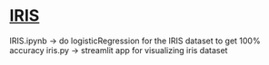 # <u>IRIS</u>
IRIS.ipynb -> do logisticRegression for the IRIS dataset to get 100% accuracy
iris.py -> streamlit app for visualizing iris dataset
